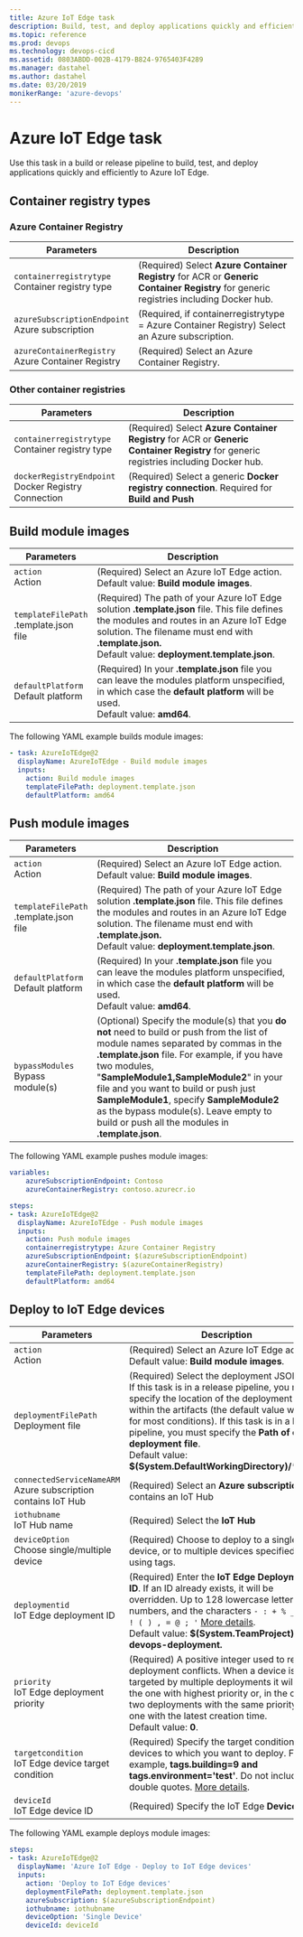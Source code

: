 ```yaml
---
title: Azure IoT Edge task
description: Build, test, and deploy applications quickly and efficiently to Azure IoT Edge
ms.topic: reference
ms.prod: devops
ms.technology: devops-cicd
ms.assetid: 0803ABDD-002B-4179-B824-9765403F4289
ms.manager: dastahel
ms.author: dastahel
ms.date: 03/20/2019
monikerRange: 'azure-devops'
---
```


# Azure IoT Edge task

Use this task in a build or release pipeline to build, test, and deploy applications quickly and efficiently to Azure IoT Edge.

## Container registry types

### Azure Container Registry

<table><thead><tr><th>Parameters</th><th>Description</th></tr></thead>
<tr><td><code>containerregistrytype</code><br/>Container registry type</td><td>(Required) Select <b>Azure Container Registry</b> for ACR or <b>Generic Container Registry</b> for generic registries including Docker hub.</td></tr>
<tr><td><code>azureSubscriptionEndpoint</code><br/>Azure subscription</td><td>(Required, if containerregistrytype = Azure Container Registry) Select an Azure subscription.</td></tr>
<tr><td><code>azureContainerRegistry</code><br/>Azure Container Registry</td><td>(Required) Select an Azure Container Registry.</td></tr>
</table>

### Other container registries

<table><thead><tr><th>Parameters</th><th>Description</th></tr></thead>
<tr><td><code>containerregistrytype</code><br/>Container registry type</td><td>(Required) Select <b>Azure Container Registry</b> for ACR or <b>Generic Container Registry</b> for generic registries including Docker hub.</td></tr>
<tr><td><code>dockerRegistryEndpoint</code><br/>Docker Registry Connection</td><td>(Required) Select a generic <b>Docker registry connection</b>. Required for <b>Build and Push</b></td></tr>
</table>

## Build module images

<table><thead><tr><th>Parameters</th><th>Description</th></tr></thead>
<tr><td><code>action</code><br/>Action</td><td>(Required) Select an Azure IoT Edge action.<br/>Default value: <b>Build module images</b>.</td></tr>
<tr><td><code>templateFilePath</code><br/>.template.json file</td><td>(Required) The path of your Azure IoT Edge solution <b>.template.json</b> file. This file defines the modules and routes in an Azure IoT Edge solution. The filename must end with <b>.template.json.</b><br/>Default value: <b>deployment.template.json</b>.</td></tr>
<tr><td><code>defaultPlatform</code><br/>Default platform</td><td>(Required) In your <b>.template.json</b> file you can leave the modules platform unspecified, in which case the <b>default platform</b> will be used.<br/>Default value: <b>amd64</b>.</td></tr>
</table>

The following YAML example builds module images:

```YAML
- task: AzureIoTEdge@2
  displayName: AzureIoTEdge - Build module images
  inputs:
    action: Build module images
    templateFilePath: deployment.template.json
    defaultPlatform: amd64  
```

## Push module images

<table><thead><tr><th>Parameters</th><th>Description</th></tr></thead>
<tr><td><code>action</code><br/>Action</td><td>(Required) Select an Azure IoT Edge action.<br/>Default value: <b>Build module images</b>.</td></tr>
<tr><td><code>templateFilePath</code><br/>.template.json file</td><td>(Required) The path of your Azure IoT Edge solution <b>.template.json</b> file. This file defines the modules and routes in an Azure IoT Edge solution. The filename must end with <b>.template.json.</b><br/>Default value: <b>deployment.template.json</b>.</td></tr>
<tr><td><code>defaultPlatform</code><br/>Default platform</td><td>(Required) In your <b>.template.json</b> file you can leave the modules platform unspecified, in which case the <b>default platform</b> will be used.<br/>Default value: <b>amd64</b>.</td></tr>
<tr><td><code>bypassModules</code><br/>Bypass module(s)</td><td>(Optional) Specify the module(s) that you <b>do not</b> need to build or push from the list of module names separated by commas in the <b>.template.json</b> file. For example, if you have two modules, &quot;<b>SampleModule1,SampleModule2</b>&quot; in your file and you want to build or push just <b>SampleModule1</b>, specify <b>SampleModule2</b> as the bypass module(s). Leave empty to build or push all the modules in <b>.template.json</b>.
</table>

The following YAML example pushes module images:

```YAML
variables:
    azureSubscriptionEndpoint: Contoso
    azureContainerRegistry: contoso.azurecr.io

steps:    
- task: AzureIoTEdge@2
  displayName: AzureIoTEdge - Push module images
  inputs:
    action: Push module images
    containerregistrytype: Azure Container Registry
    azureSubscriptionEndpoint: $(azureSubscriptionEndpoint)
    azureContainerRegistry: $(azureContainerRegistry)
    templateFilePath: deployment.template.json
    defaultPlatform: amd64  
```

## Deploy to IoT Edge devices

<table><thead><tr><th>Parameters</th><th>Description</th></tr></thead>
<tr><td><code>action</code><br/>Action</td><td>(Required) Select an Azure IoT Edge action.<br/>Default value: <b>Build module images</b>.</td></tr>
<tr><td><code>deploymentFilePath</code><br/>Deployment file</td><td>(Required) Select the deployment JSON file. If this task is in a release pipeline, you must specify the location of the deployment file within the artifacts (the default value works for most conditions). If this task is in a build pipeline, you must specify the <b>Path of output deployment file</b>.<br/>Default value: <b>$(System.DefaultWorkingDirectory)/<em>*/</em>.json.</b></td></tr>
<tr><td><code>connectedServiceNameARM</code><br/>Azure subscription contains IoT Hub</td><td>(Required) Select an <b>Azure subscription</b> that contains an IoT Hub</td></tr>
<tr><td><code>iothubname</code><br/>IoT Hub name</td><td>(Required) Select the <b>IoT Hub</b></td></tr>
<tr><td><code>deviceOption</code><br/>Choose single/multiple device</td><td>(Required) Choose to deploy to a single device, or to multiple devices specified by using tags.</td></tr>
<tr><td><code>deploymentid</code><br/>IoT Edge deployment ID</td><td>(Required) Enter the <b>IoT Edge Deployment ID</b>. If an ID already exists, it will be overridden. Up to 128 lowercase letters, numbers, and the characters <code>- : + % _ # * ? ! ( ) , = @ ; &#39;</code> <a href="https://docs.microsoft.com/azure/iot-edge/how-to-deploy-monitor#monitor-a-deployment">More details</a>.<br/>Default value: <b>$(System.TeamProject)-devops-deployment.</b></td></tr>
<tr><td><code>priority</code><br/>IoT Edge deployment priority</td><td>(Required) A positive integer used to resolve deployment conflicts. When a device is targeted by multiple deployments it will use the one with highest priority or, in the case of two deployments with the same priority, the one with the latest creation time.<br/>Default value: <b>0</b>.</td></tr>
<tr><td><code>targetcondition</code><br/>IoT Edge device target condition</td><td>(Required) Specify the target condition of the devices to which you want to deploy. For example, <b>tags.building=9 and tags.environment=&#39;test&#39;</b>. Do not include double quotes. <a href="https://docs.microsoft.com/azure/iot-edge/how-to-deploy-monitor#monitor-a-deployment">More details</a>.</td></tr>
<tr><td><code>deviceId</code><br/>IoT Edge device ID</td><td>(Required) Specify the IoT Edge <b>Device ID</b>.</td></tr>
</table>

The following YAML example deploys module images:
```YAML
steps:
- task: AzureIoTEdge@2
  displayName: 'Azure IoT Edge - Deploy to IoT Edge devices'
  inputs:
    action: 'Deploy to IoT Edge devices'
    deploymentFilePath: deployment.template.json
    azureSubscription: $(azureSubscriptionEndpoint)
    iothubname: iothubname
    deviceOption: 'Single Device'
    deviceId: deviceId
```






